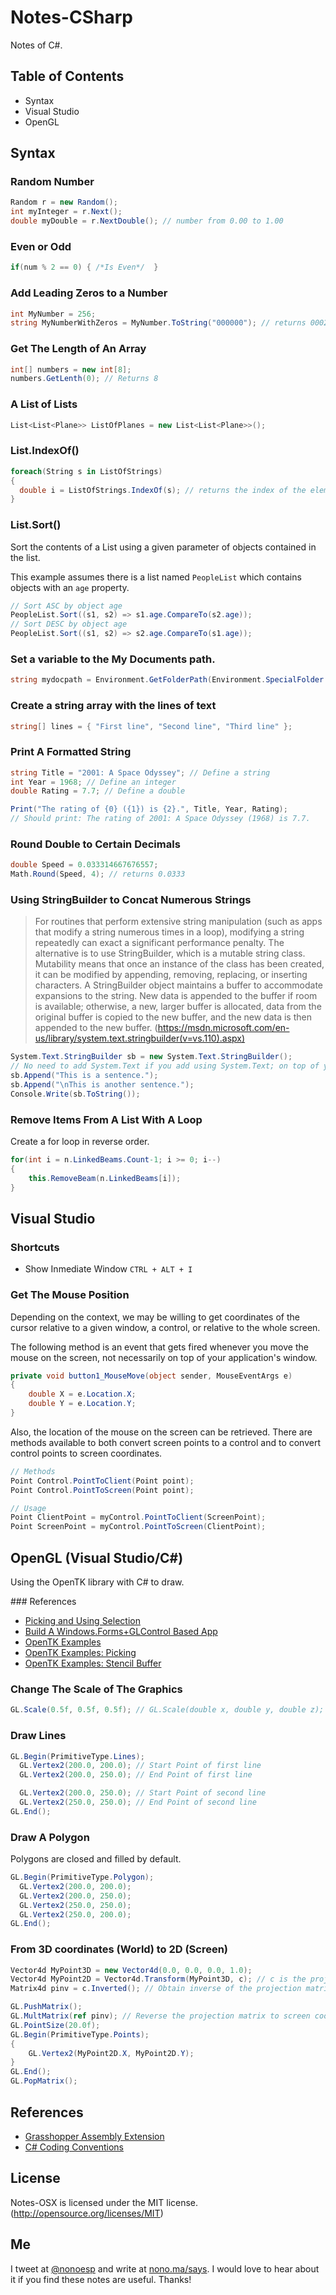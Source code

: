 # Notes-CSharp

Notes of C#.

## Table of Contents

* Syntax
* Visual Studio
* OpenGL

## Syntax

### Random Number

```c#
Random r = new Random();
int myInteger = r.Next();
double myDouble = r.NextDouble(); // number from 0.00 to 1.00
```

### Even or Odd

```c#
if(num % 2 == 0) { /*Is Even*/  }
```

### Add Leading Zeros to a Number

```c#
int MyNumber = 256;
string MyNumberWithZeros = MyNumber.ToString("000000"); // returns 000256
```

### Get The Length of An Array

```c#
int[] numbers = new int[8];
numbers.GetLenth(0); // Returns 8
```

### A List of Lists

```c#
List<List<Plane>> ListOfPlanes = new List<List<Plane>>();
```

### List.IndexOf()

```c#
foreach(String s in ListOfStrings)
{
  double i = ListOfStrings.IndexOf(s); // returns the index of the element in the list
}
```

### List.Sort()

Sort the contents of a List using a given parameter of objects contained in the list.

This example assumes there is a list named `PeopleList` which contains objects with an `age` property.

```c#
// Sort ASC by object age
PeopleList.Sort((s1, s2) => s1.age.CompareTo(s2.age));
// Sort DESC by object age
PeopleList.Sort((s1, s2) => s2.age.CompareTo(s1.age));
```

### Set a variable to the My Documents path.

```c#
string mydocpath = Environment.GetFolderPath(Environment.SpecialFolder.MyDocuments);
```

### Create a string array with the lines of text

```c#
string[] lines = { "First line", "Second line", "Third line" };
```

### Print A Formatted String

```c#
string Title = "2001: A Space Odyssey"; // Define a string
int Year = 1968; // Define an integer
double Rating = 7.7; // Define a double

Print("The rating of {0} ({1}) is {2}.", Title, Year, Rating);
// Should print: The rating of 2001: A Space Odyssey (1968) is 7.7.
```

### Round Double to Certain Decimals

```c#
double Speed = 0.033314667676557;
Math.Round(Speed, 4); // returns 0.0333
```

### Using StringBuilder to Concat Numerous Strings

> For routines that perform extensive string manipulation (such as apps that modify a string numerous times in a loop), modifying a string repeatedly can exact a significant performance penalty. The alternative is to use StringBuilder, which is a mutable string class. Mutability means that once an instance of the class has been created, it can be modified by appending, removing, replacing, or inserting characters. A StringBuilder object maintains a buffer to accommodate expansions to the string. New data is appended to the buffer if room is available; otherwise, a new, larger buffer is allocated, data from the original buffer is copied to the new buffer, and the new data is then appended to the new buffer. (https://msdn.microsoft.com/en-us/library/system.text.stringbuilder(v=vs.110).aspx)

```csharp
System.Text.StringBuilder sb = new System.Text.StringBuilder();
// No need to add System.Text if you add using System.Text; on top of your file
sb.Append("This is a sentence.");
sb.Append("\nThis is another sentence.");
Console.Write(sb.ToString());
```

### Remove Items From A List With A Loop

Create a for loop in reverse order.

```c#
for(int i = n.LinkedBeams.Count-1; i >= 0; i--)
{
    this.RemoveBeam(n.LinkedBeams[i]);
}
```

## Visual Studio

### Shortcuts

* Show Inmediate Window `CTRL + ALT + I`

### Get The Mouse Position

Depending on the context, we may be willing to get coordinates of the cursor relative to a given window, a control, or relative to the whole screen.

The following method is an event that gets fired whenever you move the mouse on the screen, not necessarily on top of your application's window.

```C#
private void button1_MouseMove(object sender, MouseEventArgs e)
{
    double X = e.Location.X;
    double Y = e.Location.Y;
}
```

Also, the location of the mouse on the screen can be retrieved. There are methods available to both convert screen points to a control and to convert control points to screen coordinates.

```C#
// Methods
Point Control.PointToClient(Point point);
Point Control.PointToScreen(Point point);

// Usage
Point ClientPoint = myControl.PointToClient(ScreenPoint);
Point ScreenPoint = myControl.PointToScreen(ClientPoint);
```

## OpenGL (Visual Studio/C#)

Using the OpenTK library with C# to draw.

### References

* [Picking and Using Selection](https://www.opengl.org/archives/resources/faq/technical/selection.htm)
* [Build A Windows.Forms+GLControl Based App](http://www.opentk.com/doc/chapter/2/glcontrol)
* [OpenTK Examples](https://github.com/andykorth/opentk/tree/master/Source/Examples/OpenGL/1.x)
* [OpenTK Examples: Picking](https://github.com/andykorth/opentk/blob/master/Source/Examples/OpenGL/1.x/Picking.cs)
* [OpenTK Examples: Stencil Buffer](https://github.com/andykorth/opentk/blob/master/Source/Examples/OpenGL/1.x/StencilCSG.cs)

### Change The Scale of The Graphics

```c#
GL.Scale(0.5f, 0.5f, 0.5f); // GL.Scale(double x, double y, double z);
```

### Draw Lines

```C#
GL.Begin(PrimitiveType.Lines);
  GL.Vertex2(200.0, 200.0); // Start Point of first line
  GL.Vertex2(200.0, 250.0); // End Point of first line

  GL.Vertex2(200.0, 250.0); // Start Point of second line
  GL.Vertex2(250.0, 250.0); // End Point of second line
GL.End();
```

### Draw A Polygon

Polygons are closed and filled by default.

```C#
GL.Begin(PrimitiveType.Polygon);
  GL.Vertex2(200.0, 200.0);
  GL.Vertex2(200.0, 250.0);
  GL.Vertex2(250.0, 250.0);
  GL.Vertex2(250.0, 200.0);
GL.End();
```

### From 3D coordinates (World) to 2D (Screen)

```c#
Vector4d MyPoint3D = new Vector4d(0.0, 0.0, 0.0, 1.0);
Vector4d MyPoint2D = Vector4d.Transform(MyPoint3D, c); // c is the projection matrix applied to your scene
Matrix4d pinv = c.Inverted(); // Obtain inverse of the projection matrix

GL.PushMatrix();
GL.MultMatrix(ref pinv); // Reverse the projection matrix to screen coordinates
GL.PointSize(20.0f);
GL.Begin(PrimitiveType.Points);
{
    GL.Vertex2(MyPoint2D.X, MyPoint2D.Y);
}
GL.End();
GL.PopMatrix();
```

## References

* [Grasshopper Assembly Extension](https://visualstudiogallery.msdn.microsoft.com/9e389515-0719-47b4-a466-04436b491cd6)
* [C\# Coding Conventions](https://msdn.microsoft.com/en-us/library/ff926074.aspx)

## License

Notes-OSX is licensed under the MIT license. (http://opensource.org/licenses/MIT)

## Me

I tweet at [@nonoesp](http://www.twitter.com/nonoesp) and write at [nono.ma/says](http://nono.ma/says). I would love to hear about it if you find these notes are useful. Thanks!
